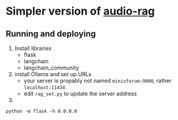 # Simpler version of [audio-rag](../audio-rag/README.md)

## Running and deploying
1. Install libraries
   - flask
   - langchain
   - langchain_community
2. install Ollama and set up URLs
   - your server is propably not named `minisforum:9000`, rather `localhost:11434`
   - edit `rag_set.py` to update the server address
3.
```shell
python -m flask -h 0.0.0.0
``` 
